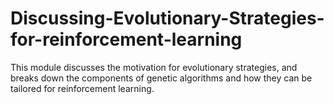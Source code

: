 # Discussing-Evolutionary-Strategies-for-reinforcement-learning
This module discusses the motivation for evolutionary strategies, and breaks down the components of genetic algorithms and how they can be tailored for reinforcement learning.
